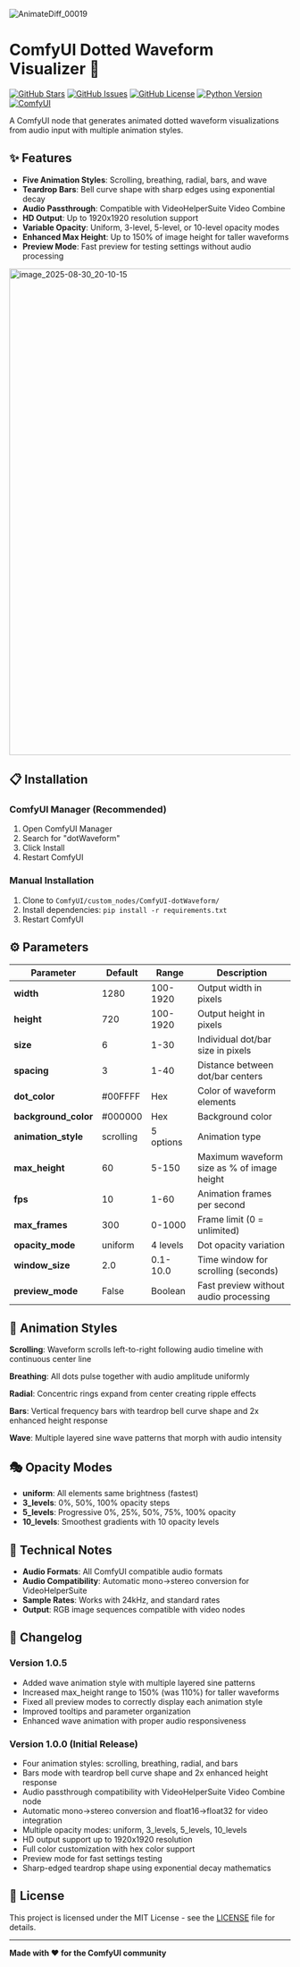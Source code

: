 
![AnimateDiff_00019](https://github.com/user-attachments/assets/583a5fdf-add2-48f8-9226-aa2b873e0b3d)

# ComfyUI Dotted Waveform Visualizer 🎵

[![GitHub Stars](https://img.shields.io/github/stars/Saganaki22/ComfyUI-dotWaveform?style=for-the-badge&logo=github)](https://github.com/Saganaki22/ComfyUI-dotWaveform/stargazers)
[![GitHub Issues](https://img.shields.io/github/issues/Saganaki22/ComfyUI-dotWaveform?style=for-the-badge&logo=github)](https://github.com/Saganaki22/ComfyUI-dotWaveform/issues)
[![GitHub License](https://img.shields.io/github/license/Saganaki22/ComfyUI-dotWaveform?style=for-the-badge)](https://github.com/Saganaki22/ComfyUI-dotWaveform/blob/main/LICENSE)
[![Python Version](https://img.shields.io/badge/python-3.9%2B-blue?style=for-the-badge&logo=python)](https://python.org)
[![ComfyUI](https://img.shields.io/badge/ComfyUI-Compatible-brightgreen?style=for-the-badge)](https://github.com/comfyanonymous/ComfyUI)

A ComfyUI node that generates animated dotted waveform visualizations from audio input with multiple animation styles.


## ✨ Features

- **Five Animation Styles**: Scrolling, breathing, radial, bars, and wave
- **Teardrop Bars**: Bell curve shape with sharp edges using exponential decay
- **Audio Passthrough**: Compatible with VideoHelperSuite Video Combine
- **HD Output**: Up to 1920x1920 resolution support
- **Variable Opacity**: Uniform, 3-level, 5-level, or 10-level opacity modes
- **Enhanced Max Height**: Up to 150% of image height for taller waveforms
- **Preview Mode**: Fast preview for testing settings without audio processing


<img width="1050" height="870" alt="image_2025-08-30_20-10-15" src="https://github.com/user-attachments/assets/21fd35c0-063c-4888-ae4f-833431e00b75" />

## 📋 Installation

### ComfyUI Manager (Recommended)
1. Open ComfyUI Manager
2. Search for "dotWaveform"
3. Click Install
4. Restart ComfyUI

### Manual Installation
1. Clone to `ComfyUI/custom_nodes/ComfyUI-dotWaveform/`
2. Install dependencies: `pip install -r requirements.txt`
3. Restart ComfyUI

## ⚙️ Parameters

| Parameter | Default | Range | Description |
|-----------|---------|-------|-------------|
| **width** | 1280 | 100-1920 | Output width in pixels |
| **height** | 720 | 100-1920 | Output height in pixels |
| **size** | 6 | 1-30 | Individual dot/bar size in pixels |
| **spacing** | 3 | 1-40 | Distance between dot/bar centers |
| **dot_color** | #00FFFF | Hex | Color of waveform elements |
| **background_color** | #000000 | Hex | Background color |
| **animation_style** | scrolling | 5 options | Animation type |
| **max_height** | 60 | 5-150 | Maximum waveform size as % of image height |
| **fps** | 10 | 1-60 | Animation frames per second |
| **max_frames** | 300 | 0-1000 | Frame limit (0 = unlimited) |
| **opacity_mode** | uniform | 4 levels | Dot opacity variation |
| **window_size** | 2.0 | 0.1-10.0 | Time window for scrolling (seconds) |
| **preview_mode** | False | Boolean | Fast preview without audio processing |

## 🎨 Animation Styles

**Scrolling**: Waveform scrolls left-to-right following audio timeline with continuous center line

**Breathing**: All dots pulse together with audio amplitude uniformly

**Radial**: Concentric rings expand from center creating ripple effects

**Bars**: Vertical frequency bars with teardrop bell curve shape and 2x enhanced height response

**Wave**: Multiple layered sine wave patterns that morph with audio intensity

## 🎭 Opacity Modes

- **uniform**: All elements same brightness (fastest)
- **3_levels**: 0%, 50%, 100% opacity steps
- **5_levels**: Progressive 0%, 25%, 50%, 75%, 100% opacity
- **10_levels**: Smoothest gradients with 10 opacity levels

## 🔧 Technical Notes

- **Audio Formats**: All ComfyUI compatible audio formats
- **Audio Compatibility**: Automatic mono→stereo conversion for VideoHelperSuite
- **Sample Rates**: Works with 24kHz, and standard rates
- **Output**: RGB image sequences compatible with video nodes

## 📝 Changelog

### Version 1.0.5
- Added wave animation style with multiple layered sine patterns
- Increased max_height range to 150% (was 110%) for taller waveforms
- Fixed all preview modes to correctly display each animation style
- Improved tooltips and parameter organization
- Enhanced wave animation with proper audio responsiveness

### Version 1.0.0 (Initial Release)
- Four animation styles: scrolling, breathing, radial, and bars
- Bars mode with teardrop bell curve shape and 2x enhanced height response
- Audio passthrough compatibility with VideoHelperSuite Video Combine node
- Automatic mono→stereo conversion and float16→float32 for video integration
- Multiple opacity modes: uniform, 3_levels, 5_levels, 10_levels
- HD output support up to 1920x1920 resolution
- Full color customization with hex color support
- Preview mode for fast settings testing
- Sharp-edged teardrop shape using exponential decay mathematics

## 📄 License

This project is licensed under the MIT License - see the [LICENSE](LICENSE) file for details.

---

**Made with ❤️ for the ComfyUI community**
